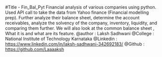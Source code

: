 #Title - Fin_Bal_Pyt
Financial analysis of various companies using python. Used API call to take the data from Yahoo finance (Financial modelling prep). Further analyze their balance sheet, determine the account receivables,  analyze the solvency of the company, inventory, liquidity, and comparing them further. We will also look at the common balance sheet , What it is and what are its feature.
@author : Laksh Sadhwani
@College : National Institute of Technology Karnataka
@Linkedin : https://www.linkedin.com/in/laksh-sadhwani-342692183/
@Github : https://github.com/Laaaaksh
